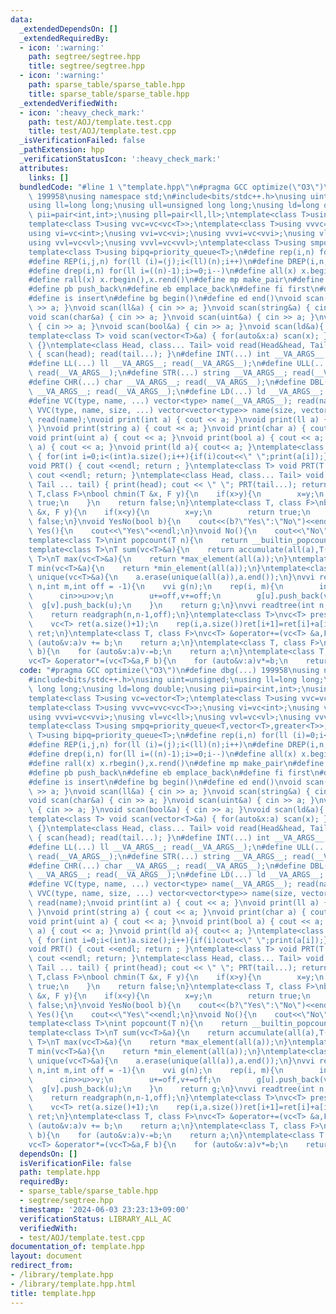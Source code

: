 ```yaml
---
data:
  _extendedDependsOn: []
  _extendedRequiredBy:
  - icon: ':warning:'
    path: segtree/segtree.hpp
    title: segtree/segtree.hpp
  - icon: ':warning:'
    path: sparse_table/sparse_table.hpp
    title: sparse_table/sparse_table.hpp
  _extendedVerifiedWith:
  - icon: ':heavy_check_mark:'
    path: test/AOJ/template.test.cpp
    title: test/AOJ/template.test.cpp
  _isVerificationFailed: false
  _pathExtension: hpp
  _verificationStatusIcon: ':heavy_check_mark:'
  attributes:
    links: []
  bundledCode: "#line 1 \"template.hpp\"\n#pragma GCC optimize(\"O3\")\n#define dbg(...)\
    \ 199958\nusing namespace std;\n#include<bits/stdc++.h>\nusing uint=unsigned;\n\
    using ll=long long;\nusing ull=unsigned long long;\nusing ld=long double;\nusing\
    \ pii=pair<int,int>;\nusing pll=pair<ll,ll>;\ntemplate<class T>using vc=vector<T>;\n\
    template<class T>using vvc=vc<vc<T>>;\ntemplate<class T>using vvvc=vvc<vc<T>>;\n\
    using vi=vc<int>;\nusing vvi=vc<vi>;\nusing vvvi=vc<vvi>;\nusing vl=vc<ll>;\n\
    using vvl=vc<vl>;\nusing vvvl=vc<vvl>;\ntemplate<class T>using smpq=priority_queue<T,vector<T>,greater<T>>;\n\
    template<class T>using bipq=priority_queue<T>;\n#define rep(i,n) for(ll (i)=0;i<(ll)(n);i++)\n\
    #define REP(i,j,n) for(ll (i)=(j);i<(ll)(n);i++)\n#define DREP(i,n,m) for(ll (i)=(n);i>=(m);i--)\n\
    #define drep(i,n) for(ll i=((n)-1);i>=0;i--)\n#define all(x) x.begin(),x.end()\n\
    #define rall(x) x.rbegin(),x.rend()\n#define mp make_pair\n#define mt make_tuple\n\
    #define pb push_back\n#define eb emplace_back\n#define fi first\n#define se second\n\
    #define is insert\n#define bg begin()\n#define ed end()\nvoid scan(int&a) { cin\
    \ >> a; }\nvoid scan(ll&a) { cin >> a; }\nvoid scan(string&a) { cin >> a; }\n\
    void scan(char&a) { cin >> a; }\nvoid scan(uint&a) { cin >> a; }\nvoid scan(ull&a)\
    \ { cin >> a; }\nvoid scan(bool&a) { cin >> a; }\nvoid scan(ld&a){ cin>> a;}\n\
    template<class T> void scan(vector<T>&a) { for(auto&x:a) scan(x); }\nvoid read()\
    \ {}\ntemplate<class Head, class... Tail> void read(Head&head, Tail&... tail)\
    \ { scan(head); read(tail...); }\n#define INT(...) int __VA_ARGS__; read(__VA_ARGS__);\n\
    #define LL(...) ll __VA_ARGS__; read(__VA_ARGS__);\n#define ULL(...) ull __VA_ARGS__;\
    \ read(__VA_ARGS__);\n#define STR(...) string __VA_ARGS__; read(__VA_ARGS__);\n\
    #define CHR(...) char __VA_ARGS__; read(__VA_ARGS__);\n#define DBL(...) double\
    \ __VA_ARGS__; read(__VA_ARGS__);\n#define LD(...) ld __VA_ARGS__; read(__VA_ARGS__);\n\
    #define VC(type, name, ...) vector<type> name(__VA_ARGS__); read(name);\n#define\
    \ VVC(type, name, size, ...) vector<vector<type>> name(size, vector<type>(__VA_ARGS__));\
    \ read(name);\nvoid print(int a) { cout << a; }\nvoid print(ll a) { cout << a;\
    \ }\nvoid print(string a) { cout << a; }\nvoid print(char a) { cout << a; }\n\
    void print(uint a) { cout << a; }\nvoid print(bool a) { cout << a; }\nvoid print(ull\
    \ a) { cout << a; }\nvoid print(ld a){ cout<< a; }\ntemplate<class T> void print(vector<T>a)\
    \ { for(int i=0;i<(int)a.size();i++){if(i)cout<<\" \";print(a[i]);}cout<<endl;}\n\
    void PRT() { cout <<endl; return ; }\ntemplate<class T> void PRT(T a) { print(a);\
    \ cout <<endl; return; }\ntemplate<class Head, class... Tail> void PRT(Head head,\
    \ Tail ... tail) { print(head); cout << \" \"; PRT(tail...); return; }\ntemplate<class\
    \ T,class F>\nbool chmin(T &x, F y){\n    if(x>y){\n        x=y;\n        return\
    \ true;\n    }\n    return false;\n}\ntemplate<class T, class F>\nbool chmax(T\
    \ &x, F y){\n    if(x<y){\n        x=y;\n        return true;\n    }\n    return\
    \ false;\n}\nvoid YesNo(bool b){\n    cout<<(b?\"Yes\":\"No\")<<endl;\n}\nvoid\
    \ Yes(){\n    cout<<\"Yes\"<<endl;\n}\nvoid No(){\n    cout<<\"No\"<<endl;\n}\n\
    template<class T>\nint popcount(T n){\n    return __builtin_popcount(n);\n}\n\
    template<class T>\nT sum(vc<T>&a){\n    return accumulate(all(a),T(0));\n}\ntemplate<class\
    \ T>\nT max(vc<T>&a){\n    return *max_element(all(a));\n}\ntemplate<class T>\n\
    T min(vc<T>&a){\n    return *min_element(all(a));\n}\ntemplate<class T>\nvoid\
    \ unique(vc<T>&a){\n    a.erase(unique(all(a)),a.end());\n}\nvvi readgraph(int\
    \ n,int m,int off = -1){\n    vvi g(n);\n    rep(i, m){\n        int u,v;\n  \
    \      cin>>u>>v;\n        u+=off,v+=off;\n        g[u].push_back(v);\n      \
    \  g[v].push_back(u);\n    }\n    return g;\n}\nvvi readtree(int n,int off=-1){\n\
    \    return readgraph(n,n-1,off);\n}\ntemplate<class T>\nvc<T> presum(vc<T> &a){\n\
    \    vc<T> ret(a.size()+1);\n    rep(i,a.size())ret[i+1]=ret[i]+a[i];\n    return\
    \ ret;\n}\ntemplate<class T, class F>\nvc<T> &operator+=(vc<T> &a,F b){\n    for\
    \ (auto&v:a)v += b;\n    return a;\n}\ntemplate<class T, class F>\nvc<T> &operator-=(vc<T>&a,F\
    \ b){\n    for (auto&v:a)v-=b;\n    return a;\n}\ntemplate<class T, class F>\n\
    vc<T> &operator*=(vc<T>&a,F b){\n    for (auto&v:a)v*=b;\n    return a;\n}\n"
  code: "#pragma GCC optimize(\"O3\")\n#define dbg(...) 199958\nusing namespace std;\n\
    #include<bits/stdc++.h>\nusing uint=unsigned;\nusing ll=long long;\nusing ull=unsigned\
    \ long long;\nusing ld=long double;\nusing pii=pair<int,int>;\nusing pll=pair<ll,ll>;\n\
    template<class T>using vc=vector<T>;\ntemplate<class T>using vvc=vc<vc<T>>;\n\
    template<class T>using vvvc=vvc<vc<T>>;\nusing vi=vc<int>;\nusing vvi=vc<vi>;\n\
    using vvvi=vc<vvi>;\nusing vl=vc<ll>;\nusing vvl=vc<vl>;\nusing vvvl=vc<vvl>;\n\
    template<class T>using smpq=priority_queue<T,vector<T>,greater<T>>;\ntemplate<class\
    \ T>using bipq=priority_queue<T>;\n#define rep(i,n) for(ll (i)=0;i<(ll)(n);i++)\n\
    #define REP(i,j,n) for(ll (i)=(j);i<(ll)(n);i++)\n#define DREP(i,n,m) for(ll (i)=(n);i>=(m);i--)\n\
    #define drep(i,n) for(ll i=((n)-1);i>=0;i--)\n#define all(x) x.begin(),x.end()\n\
    #define rall(x) x.rbegin(),x.rend()\n#define mp make_pair\n#define mt make_tuple\n\
    #define pb push_back\n#define eb emplace_back\n#define fi first\n#define se second\n\
    #define is insert\n#define bg begin()\n#define ed end()\nvoid scan(int&a) { cin\
    \ >> a; }\nvoid scan(ll&a) { cin >> a; }\nvoid scan(string&a) { cin >> a; }\n\
    void scan(char&a) { cin >> a; }\nvoid scan(uint&a) { cin >> a; }\nvoid scan(ull&a)\
    \ { cin >> a; }\nvoid scan(bool&a) { cin >> a; }\nvoid scan(ld&a){ cin>> a;}\n\
    template<class T> void scan(vector<T>&a) { for(auto&x:a) scan(x); }\nvoid read()\
    \ {}\ntemplate<class Head, class... Tail> void read(Head&head, Tail&... tail)\
    \ { scan(head); read(tail...); }\n#define INT(...) int __VA_ARGS__; read(__VA_ARGS__);\n\
    #define LL(...) ll __VA_ARGS__; read(__VA_ARGS__);\n#define ULL(...) ull __VA_ARGS__;\
    \ read(__VA_ARGS__);\n#define STR(...) string __VA_ARGS__; read(__VA_ARGS__);\n\
    #define CHR(...) char __VA_ARGS__; read(__VA_ARGS__);\n#define DBL(...) double\
    \ __VA_ARGS__; read(__VA_ARGS__);\n#define LD(...) ld __VA_ARGS__; read(__VA_ARGS__);\n\
    #define VC(type, name, ...) vector<type> name(__VA_ARGS__); read(name);\n#define\
    \ VVC(type, name, size, ...) vector<vector<type>> name(size, vector<type>(__VA_ARGS__));\
    \ read(name);\nvoid print(int a) { cout << a; }\nvoid print(ll a) { cout << a;\
    \ }\nvoid print(string a) { cout << a; }\nvoid print(char a) { cout << a; }\n\
    void print(uint a) { cout << a; }\nvoid print(bool a) { cout << a; }\nvoid print(ull\
    \ a) { cout << a; }\nvoid print(ld a){ cout<< a; }\ntemplate<class T> void print(vector<T>a)\
    \ { for(int i=0;i<(int)a.size();i++){if(i)cout<<\" \";print(a[i]);}cout<<endl;}\n\
    void PRT() { cout <<endl; return ; }\ntemplate<class T> void PRT(T a) { print(a);\
    \ cout <<endl; return; }\ntemplate<class Head, class... Tail> void PRT(Head head,\
    \ Tail ... tail) { print(head); cout << \" \"; PRT(tail...); return; }\ntemplate<class\
    \ T,class F>\nbool chmin(T &x, F y){\n    if(x>y){\n        x=y;\n        return\
    \ true;\n    }\n    return false;\n}\ntemplate<class T, class F>\nbool chmax(T\
    \ &x, F y){\n    if(x<y){\n        x=y;\n        return true;\n    }\n    return\
    \ false;\n}\nvoid YesNo(bool b){\n    cout<<(b?\"Yes\":\"No\")<<endl;\n}\nvoid\
    \ Yes(){\n    cout<<\"Yes\"<<endl;\n}\nvoid No(){\n    cout<<\"No\"<<endl;\n}\n\
    template<class T>\nint popcount(T n){\n    return __builtin_popcount(n);\n}\n\
    template<class T>\nT sum(vc<T>&a){\n    return accumulate(all(a),T(0));\n}\ntemplate<class\
    \ T>\nT max(vc<T>&a){\n    return *max_element(all(a));\n}\ntemplate<class T>\n\
    T min(vc<T>&a){\n    return *min_element(all(a));\n}\ntemplate<class T>\nvoid\
    \ unique(vc<T>&a){\n    a.erase(unique(all(a)),a.end());\n}\nvvi readgraph(int\
    \ n,int m,int off = -1){\n    vvi g(n);\n    rep(i, m){\n        int u,v;\n  \
    \      cin>>u>>v;\n        u+=off,v+=off;\n        g[u].push_back(v);\n      \
    \  g[v].push_back(u);\n    }\n    return g;\n}\nvvi readtree(int n,int off=-1){\n\
    \    return readgraph(n,n-1,off);\n}\ntemplate<class T>\nvc<T> presum(vc<T> &a){\n\
    \    vc<T> ret(a.size()+1);\n    rep(i,a.size())ret[i+1]=ret[i]+a[i];\n    return\
    \ ret;\n}\ntemplate<class T, class F>\nvc<T> &operator+=(vc<T> &a,F b){\n    for\
    \ (auto&v:a)v += b;\n    return a;\n}\ntemplate<class T, class F>\nvc<T> &operator-=(vc<T>&a,F\
    \ b){\n    for (auto&v:a)v-=b;\n    return a;\n}\ntemplate<class T, class F>\n\
    vc<T> &operator*=(vc<T>&a,F b){\n    for (auto&v:a)v*=b;\n    return a;\n}\n"
  dependsOn: []
  isVerificationFile: false
  path: template.hpp
  requiredBy:
  - sparse_table/sparse_table.hpp
  - segtree/segtree.hpp
  timestamp: '2024-06-03 23:23:13+09:00'
  verificationStatus: LIBRARY_ALL_AC
  verifiedWith:
  - test/AOJ/template.test.cpp
documentation_of: template.hpp
layout: document
redirect_from:
- /library/template.hpp
- /library/template.hpp.html
title: template.hpp
---
```

